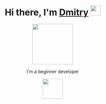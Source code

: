 <h1 align="center">Hi there, I'm <a href="https://t.me/hypoqrite" target="_blank">Dmitry</a> 
<img src="https://github.com/blackcater/blackcater/raw/main/images/Hi.gif" height="32"/></h1>
<div align="center">
    <img align="center" src="https://github.com/blackcater/blackcater/raw/main/images/banner.gif" height="128" /></h1>
    <p>I'm a beginner developer</p>
    <a href="https://github.com/tester0521/" height="64"><img src="https://github.com/blackcater/blackcater/raw/main/images/social-github.svg" height='64' /></a>
</div>


